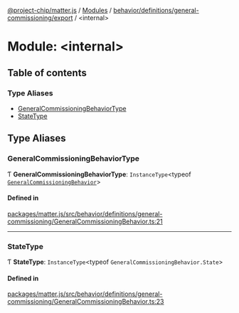 [@project-chip/matter.js](../README.md) / [Modules](../modules.md) / [behavior/definitions/general-commissioning/export](behavior_definitions_general_commissioning_export.md) / \<internal\>

# Module: \<internal\>

## Table of contents

### Type Aliases

- [GeneralCommissioningBehaviorType](behavior_definitions_general_commissioning_export._internal_.md#generalcommissioningbehaviortype)
- [StateType](behavior_definitions_general_commissioning_export._internal_.md#statetype)

## Type Aliases

### GeneralCommissioningBehaviorType

Ƭ **GeneralCommissioningBehaviorType**: `InstanceType`\<typeof [`GeneralCommissioningBehavior`](behavior_definitions_general_commissioning_export.md#generalcommissioningbehavior)\>

#### Defined in

[packages/matter.js/src/behavior/definitions/general-commissioning/GeneralCommissioningBehavior.ts:21](https://github.com/project-chip/matter.js/blob/0c058ae17fdba4c0b89b8b13c309011d51782299/packages/matter.js/src/behavior/definitions/general-commissioning/GeneralCommissioningBehavior.ts#L21)

___

### StateType

Ƭ **StateType**: `InstanceType`\<typeof `GeneralCommissioningBehavior.State`\>

#### Defined in

[packages/matter.js/src/behavior/definitions/general-commissioning/GeneralCommissioningBehavior.ts:23](https://github.com/project-chip/matter.js/blob/0c058ae17fdba4c0b89b8b13c309011d51782299/packages/matter.js/src/behavior/definitions/general-commissioning/GeneralCommissioningBehavior.ts#L23)
